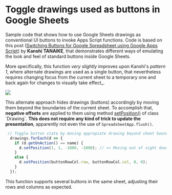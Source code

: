 # Toggle drawings used as buttons in Google Sheets

Sample code that shows how to use Google Sheets drawings as conventional UI buttons to invoke Apps Script functions. Code is based on this post ([Switching Buttons for Google Spreadsheet using Google Apps Script](https://tanaikech.github.io/2020/07/27/switching-buttons-for-google-spreadsheet-using-google-apps-script/)) by **Kanshi TANAIKE**, that demonstrates different ways of emulating the look and feel of standard buttons inside Google Sheets.

More specifically, this function _very slightly_ improves upon Kanshi's _pattern 1_, where alternate drawings are used as a single button, that nevertheless requires changing focus from the current sheet to a temporary one and back again for changes to visually take effect_.

![](https://user-images.githubusercontent.com/12829262/101808688-ef987f00-3b16-11eb-9db1-f33ad986a241.gif)

This alternate approach hides drawings (buttons) accordingly by moving them beyond the boundaries of the current sheet. To accomplish that, **negative offsets** are applied to them using method [setPosition()](https://developers.google.com/apps-script/reference/spreadsheet/drawing#setPosition(Integer,Integer,Integer,Integer)) of class `Drawing`. **This does not require any kind of trick to update the presentation**, apparently not even the use of `SpreadsheetApp.flush()`.

```javascript
 // Toggle button state by moving appropiate drawing beyond sheet bounds
  drawings.forEach(d => {
    if (d.getOnAction() == name) {
      d.setPosition(1, 1, -1000, -1000); // << Moving out of sight does not require changing focus to / from another sheet to refresh!
    }
    else {
      d.setPosition(buttonRowCol.row, buttonRowCol.col, 0, 0);
    }
  });
```

This function supports several buttons in the same sheet, adjusting their rows and columns as expected.
